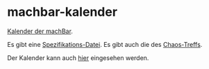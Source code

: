 # machbar-kalender

[Kalender der machBar](https://machbar-potsdam.de/termine/).

Es gibt eine [Spezifikations-Datei](calendar-specification.json).
Es gibt auch die des [Chaos-Treffs](https://github.com/Chaostreff-Potsdam/Chaostreff-Potsdam.github.io/blob/master/calendar-specification.json).

Der Kalender kann auch [hier](https://open-web-calendar.herokuapp.com/calendar.html?specification_url=https://raw.githubusercontent.com/Chaostreff-Potsdam/machbar-kalender/master/calendar-specification.json) eingesehen werden.
